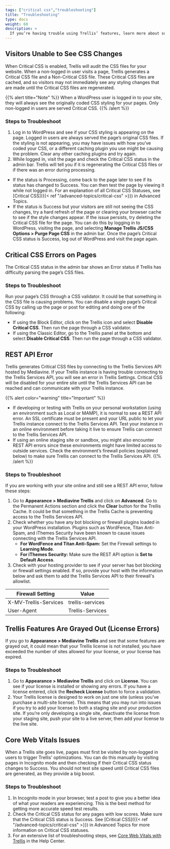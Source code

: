```yaml
---
tags: ["critical css","troubleshooting"]
title: "Troubleshooting"
type: docs
weight: 60
description: >
  If you’re having trouble using Trellis’ features, learn more about some common situations and how to troubleshoot them. 
---
```

## Visitors Unable to See CSS Changes

When Critical CSS is enabled, Trellis will audit the CSS files for your website. When a non-logged in user visits a page, Trellis generates a Critical CSS file and a Non-Critical CSS file. These Critical CSS files are cached, and so visitors may not immediately see any styling changes that are made until the Critical CSS files are regenerated.

{{% alert title="Note" %}}
When a WordPress user is logged in to your site, they will always see the originally coded CSS styling for your pages. Only non-logged in users are served Critical CSS.
{{% /alert %}}

### Steps to Troubleshoot

1. Log in to WordPress and see if your CSS styling is appearing on the page. Logged in users are always served the page’s original CSS files. If the styling is not appearing, you may have issues with how you’ve coded your CSS, or a different caching plugin you use might be causing the problem. Clear any other caching plugins and try again.
2. While logged in, visit the page and check the Critical CSS status in the admin bar. Trellis will tell you if it is regenerating the Critical CSS files or if there was an error during processing.

- If the status is Processing, come back to the page later to see if its status has changed to Success. You can then test the page by viewing it while not logged in. For an explanation of all Critical CSS Statuses, see [Critical CSS]({{< ref "/advanced-topics/critical-css" >}}) in Advanced Topics.
- If the status is Success but your visitors are still not seeing the CSS changes, try a hard refresh of the page or clearing your browser cache to see if the style changes appear. If the issue persists, try deleting the Critical CSS file for the page. You can do this by logging in to WordPress, visiting the page, and selecting **Manage Trellis JS/CSS Options > Purge Page CSS** in the admin bar. Once the page’s Critical CSS status is Success, log out of WordPress and visit the page again.

## Critical CSS Errors on Pages

The Critical CSS status in the admin bar shows an Error status if Trellis has difficulty parsing the page’s CSS files.

### Steps to Troubleshoot

Run your page’s CSS through a CSS validator. It could be that something in the CSS file is causing problems. You can disable a single page’s Critical CSS by calling up the page or post for editing and doing one of the following:

- If using the Block Editor, click on the Trellis icon and select **Disable Critical CSS**. Then run the page through a CSS validator.
- If using the Classic Editor, go to the Trellis panel at the bottom and select **Disable Critical CSS**. Then run the page through a CSS validator.

## REST API Error

Trellis generates Critical CSS files by connecting to the Trellis Services API hosted by Mediavine. If your Trellis instance is having trouble connecting to the Trellis Services API, you will see an error in Trellis Settings. Critical CSS will be disabled for your entire site until the Trellis Services API can be reached and can communicate with your Trellis instance.

{{% alert color="warning" title="Important" %}}
- If developing or testing with Trellis on your personal workstation (using an environment such as Local or MAMP), it is normal to see a REST API error. An SSL certificate must be present and your URL public to let your Trellis instance connect to the Trellis Services API. Test your instance in an online environment before taking it live to ensure Trellis can connect to the Trellis Services API.
- If using an online staging site or sandbox, you might also encounter REST API errors since these environments might have limited access to outside services. Check the environment’s firewall policies (explained below)  to make sure Trellis can connect to the Trellis Services API.
{{% /alert %}}

### Steps to Troubleshoot

If you are working with your site online and still see a REST API error, follow these steps:

1. Go to **Appearance > Mediavine Trellis** and click on **Advanced**. Go to the Permanent Actions section and click the **Clear** button for the Trellis Cache. It could be that something in the Trellis Cache is preventing access to the Trellis Services API.
2. Check whether you have any bot blocking or firewall plugins loaded in your WordPress installation. Plugins such as WordFence, Titan Anti-Spam, and iThemes Security have been known to cause issues connecting with the Trellis Services API.
    - **For WordFence and Titan Anti-Spam:** Set the Firewall settings to **Learning Mode**.
    - **For iThemes Security:** Make sure the REST API option is **Set to Default Access**.
3. Check with your hosting provider to see if your server has bot blocking or firewall settings enabled. If so, provide your host with the information below and ask them to add the Trellis Services API to their firewall's allowlist.

| Firewall Setting | Value |
| --- | --- |
| X-MV-Trellis-Services | trellis-services |
| User-Agent | Trellis-Services |

## Trellis Features Are Grayed Out (License Errors)

If you go to **Appearance > Mediavine Trellis** and see that some features are grayed out, it could mean that your Trellis license is not installed, you have exceeded the number of sites allowed for your license, or your license has expired.

### Steps to Troubleshoot

1. Go to **Appearance > Mediavine Trellis** and click on **License**. You can see if your license is installed or showing any errors. If you have a license entered, click the **Recheck License** button to force a validation.
2. Your Trellis license is designed to work on just one site (unless you’ve purchase a multi-site license). This means that you may run into issues if you try to add your license to both a staging site and your production site. If you’re only developing a single site, deactivate the license from your staging site, push your site to a live server, then add your license to the live site.

## Core Web Vitals Issues

When a Trellis site goes live, pages must first be visited by non-logged in users to trigger Trellis' optimizations. You can do this manually by visiting pages in Incognito mode and then checking if their Critical CSS status changes to Success. You should not test site speed until Critical CSS files are generated, as they provide a big boost. 

### Steps to Troubleshoot

1. In Incognito mode in your browser, test a post to give you a better idea of what your readers are experiencing. This is the best method for getting more accurate speed test results.
2. Check the Critical CSS status for any pages with low scores. Make sure that the Critical CSS status is Success. See [Critical CSS]({{< ref "/advanced-topics/critical-css" >}}) in Advanced Topics for more information on Critical CSS statuses.
3. For an extensive list of troubleshooting steps, see [Core Web Vitals with Trellis](https://product-help.mediavine.com/en/articles/5392546-core-web-vitals-with-trellis) in the Help Center.